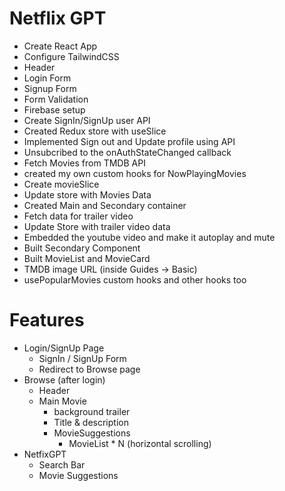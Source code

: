
# Netflix GPT

- Create React App
- Configure TailwindCSS
- Header
- Login Form
- Signup Form
- Form Validation
- Firebase setup
- Create SignIn/SignUp user API
- Created Redux store with useSlice
- Implemented Sign out and Update profile using API
- Unsubcribed to the onAuthStateChanged callback
- Fetch Movies from TMDB API
- created my own custom hooks for NowPlayingMovies
- Create movieSlice
- Update store with Movies Data
- Created Main and Secondary container
- Fetch data for trailer video
- Update Store with trailer video data
- Embedded the youtube video and make it autoplay and mute
- Built Secondary Component
- Built MovieList and MovieCard
- TMDB image URL (inside Guides -> Basic)
- usePopularMovies custom hooks and other hooks too

# Features

- Login/SignUp Page
    - SignIn / SignUp Form
    - Redirect to Browse page
- Browse (after login)
    - Header
    - Main Movie
      - background trailer
      - Title & description
      - MovieSuggestions
        - MovieList * N (horizontal scrolling)
- NetfixGPT
    - Search Bar
    - Movie Suggestions
